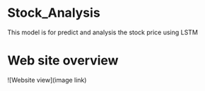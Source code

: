 # Stock_Analysis
This model is for predict and analysis  the stock price using LSTM  

# Web site overview

![Website view](image link)
